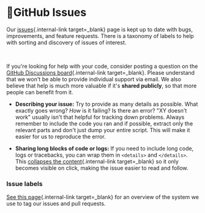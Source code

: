 # 🚩GitHub Issues

Our [issues](https://github.com/logspace-ai/langflow/issues){.internal-link target=_blank} page is kept up to date
with bugs, improvements, and feature requests. There is a taxonomy of labels to help
with sorting and discovery of issues of interest.

<br>

If you're looking for help with your code, consider posting a question on the
[GitHub Discussions board](https://github.com/logspace-ai/langflow/discussions){.internal-link target=_blank}. Please
understand that we won't be able to provide individual support via email. We
also believe that help is much more valuable if it's **shared publicly**,
so that more people can benefit from it.

- **Describing your issue:** Try to provide as many details as possible. What
  exactly goes wrong? _How_ is it failing? Is there an error?
  "XY doesn't work" usually isn't that helpful for tracking down problems. Always
  remember to include the code you ran and if possible, extract only the relevant
  parts and don't just dump your entire script. This will make it easier for us to
  reproduce the error.

- **Sharing long blocks of code or logs:** If you need to include long code,
  logs or tracebacks, you can wrap them in `<details>` and `</details>`. This
  [collapses the content](https://developer.mozilla.org/en/docs/Web/HTML/Element/details){.internal-link target=_blank}
  so it only becomes visible on click, making the issue easier to read and follow.

### Issue labels

[See this page](https://github.com/logspace-ai/langflow/labels){.internal-link target=_blank} for an overview of
the system we use to tag our issues and pull requests.